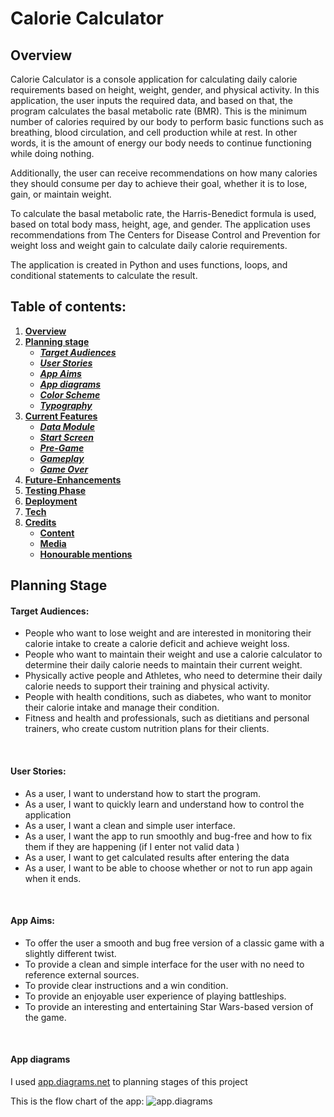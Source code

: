 # **Calorie Calculator**
## **Overview**

Calorie Calculator is a console application for calculating daily calorie requirements based on height, weight, gender, and physical activity. In this application, the user inputs the required data, and based on that, the program calculates the basal metabolic rate (BMR). This is the minimum number of calories required by our body to perform basic functions such as breathing, blood circulation, and cell production while at rest. In other words, it is the amount of energy our body needs to continue functioning while doing nothing.

Additionally, the user can receive recommendations on how many calories they should consume per day to achieve their goal, whether it is to lose, gain, or maintain weight.

To calculate the basal metabolic rate, the Harris-Benedict formula is used, based on total body mass, height, age, and gender. The application uses recommendations from The Centers for Disease Control and Prevention for weight loss and weight gain to calculate daily calorie requirements.

The application is created in Python and uses functions, loops, and conditional statements to calculate the result.

## Table of contents:
1. [**Overview**](#overview)
1. [**Planning stage**](#planning-stage)
    * [***Target Audiences***](#target-audiences)
    * [***User Stories***](#user-stories)
    * [***App Aims***](#app-aims)
    * [***App diagrams***](#app-diagrams)
    * [***Color Scheme***](#color-scheme)
    * [***Typography***](#typography)
1. [**Current Features**](#current-features)
    * [***Data Module***](#data-module)
    * [***Start Screen***](#start-screen)
    * [***Pre-Game***](#pre-game)
    * [***Gameplay***](#gameplay)
    * [***Game Over***](#game-over)
1. [**Future-Enhancements**](#future-enhancements)
1. [**Testing Phase**](#testing-phase)
1. [**Deployment**](#deployment)
1. [**Tech**](#tech)
1. [**Credits**](#credits)
    * [**Content**](#content)
    * [**Media**](#media)
    * [**Honourable mentions**](#honorable-mentions)
​
## **Planning Stage**

#### **Target Audiences:**
* People who want to lose weight and are interested in monitoring their calorie intake to create a calorie deficit and achieve weight loss.
* People who want to maintain their weight and use a calorie calculator to determine their daily calorie needs to maintain their current weight.
* Physically active people and Athletes, who need to determine their daily calorie needs to support their training and physical activity.
* People with health conditions, such as diabetes, who want to monitor their calorie intake and manage their condition.
* Fitness and health and professionals, such as dietitians and personal trainers, who create custom nutrition plans for their clients.

<br>

#### **User Stories:**
* As a user, I want to understand how to start the program.
* As a user, I want to quickly learn and understand how to control the application
* As a user, I want a clean and simple user interface.
* As a user, I want the app to run smoothly and bug-free and how to fix them if they are happening (if I enter not valid data )
* As a user, I want to get calculated results after entering the data
* As a user, I want to be able to choose whether or not to run app again when it ends.

<br>

#### **App Aims:**
* To offer the user a smooth and bug free version of a classic game with a slightly different twist.
* To provide a clean and simple interface for the user with no need to reference external sources.
* To provide clear instructions and a win condition.
* To provide an enjoyable user experience of playing battleships.
* To provide an interesting and entertaining Star Wars-based version of the game.

<br>

#### **App diagrams**

I used [app.diagrams.net](app.diagrams.net) to planning stages of this project

This is the flow chart of the app:
![app.diagrams](diagram)
